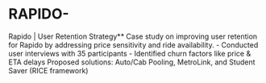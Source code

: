 # RAPIDO-
Rapido | User Retention Strategy**     Case study on improving user retention for Rapido by addressing price sensitivity and ride availability.     - Conducted user interviews with 35 participants     - Identified churn factors like price &amp; ETA delays Proposed solutions: Auto/Cab Pooling, MetroLink, and Student Saver (RICE framework)  

